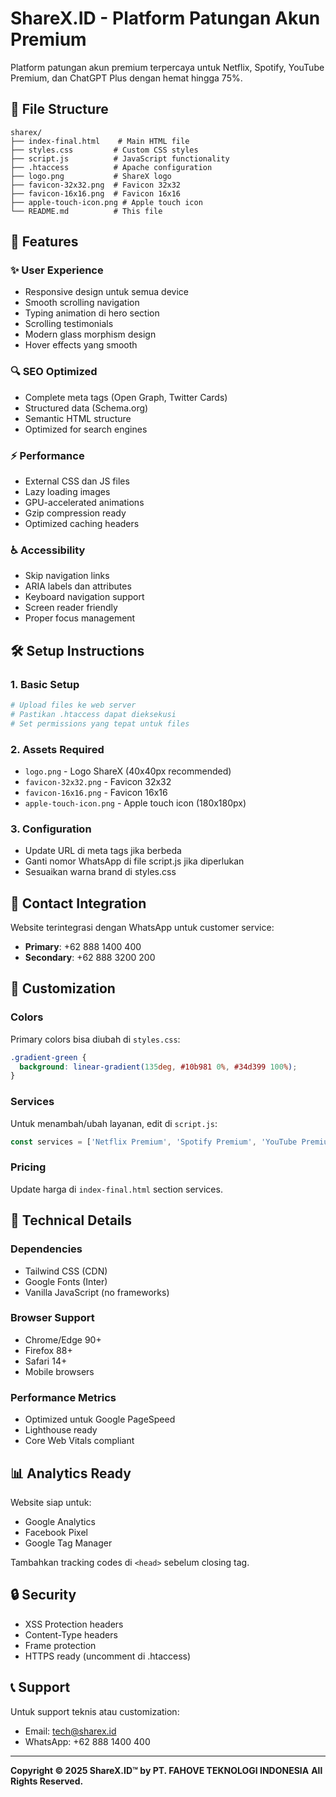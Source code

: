 # ShareX.ID - Platform Patungan Akun Premium

Platform patungan akun premium terpercaya untuk Netflix, Spotify, YouTube Premium, dan ChatGPT Plus dengan hemat hingga 75%.

## 📁 File Structure

```
sharex/
├── index-final.html    # Main HTML file
├── styles.css         # Custom CSS styles
├── script.js          # JavaScript functionality
├── .htaccess          # Apache configuration
├── logo.png           # ShareX logo
├── favicon-32x32.png  # Favicon 32x32
├── favicon-16x16.png  # Favicon 16x16
├── apple-touch-icon.png # Apple touch icon
└── README.md          # This file
```

## 🚀 Features

### ✨ **User Experience**
- Responsive design untuk semua device
- Smooth scrolling navigation
- Typing animation di hero section
- Scrolling testimonials
- Modern glass morphism design
- Hover effects yang smooth

### 🔍 **SEO Optimized**
- Complete meta tags (Open Graph, Twitter Cards)
- Structured data (Schema.org)
- Semantic HTML structure
- Optimized for search engines

### ⚡ **Performance**
- External CSS dan JS files
- Lazy loading images
- GPU-accelerated animations
- Gzip compression ready
- Optimized caching headers

### ♿ **Accessibility**
- Skip navigation links
- ARIA labels dan attributes
- Keyboard navigation support
- Screen reader friendly
- Proper focus management

## 🛠️ Setup Instructions

### 1. **Basic Setup**
```bash
# Upload files ke web server
# Pastikan .htaccess dapat dieksekusi
# Set permissions yang tepat untuk files
```

### 2. **Assets Required**
- `logo.png` - Logo ShareX (40x40px recommended)
- `favicon-32x32.png` - Favicon 32x32
- `favicon-16x16.png` - Favicon 16x16  
- `apple-touch-icon.png` - Apple touch icon (180x180px)

### 3. **Configuration**
- Update URL di meta tags jika berbeda
- Ganti nomor WhatsApp di file script.js jika diperlukan
- Sesuaikan warna brand di styles.css

## 📱 **Contact Integration**

Website terintegrasi dengan WhatsApp untuk customer service:
- **Primary**: +62 888 1400 400
- **Secondary**: +62 888 3200 200

## 🎨 **Customization**

### **Colors**
Primary colors bisa diubah di `styles.css`:
```css
.gradient-green {
  background: linear-gradient(135deg, #10b981 0%, #34d399 100%);
}
```

### **Services**
Untuk menambah/ubah layanan, edit di `script.js`:
```javascript
const services = ['Netflix Premium', 'Spotify Premium', 'YouTube Premium', 'ChatGPT Plus'];
```

### **Pricing**
Update harga di `index-final.html` section services.

## 🔧 **Technical Details**

### **Dependencies**
- Tailwind CSS (CDN)
- Google Fonts (Inter)
- Vanilla JavaScript (no frameworks)

### **Browser Support**
- Chrome/Edge 90+
- Firefox 88+
- Safari 14+
- Mobile browsers

### **Performance Metrics**
- Optimized untuk Google PageSpeed
- Lighthouse ready
- Core Web Vitals compliant

## 📊 **Analytics Ready**

Website siap untuk:
- Google Analytics
- Facebook Pixel
- Google Tag Manager

Tambahkan tracking codes di `<head>` sebelum closing tag.

## 🔒 **Security**

- XSS Protection headers
- Content-Type headers
- Frame protection
- HTTPS ready (uncomment di .htaccess)

## 📞 **Support**

Untuk support teknis atau customization:
- Email: tech@sharex.id
- WhatsApp: +62 888 1400 400

---

**Copyright © 2025 ShareX.ID™ by PT. FAHOVE TEKNOLOGI INDONESIA**
**All Rights Reserved.**

